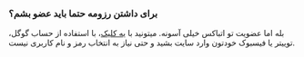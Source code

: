 
### برای داشتن رزومه حتما باید عضو بشم؟ ###
بله اما عضویت تو اتباکس خیلی آسونه. میتونید با [یه کلیک](https://atbox.io/register)، با استفاده از حساب گوگل، توییتر یا فیسبوک خودتون وارد سایت بشید و حتی نیاز به انتخاب رمز و نام کاربری نیست.

